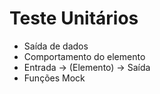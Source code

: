 # Teste Unitários
-  Saída de dados
-  Comportamento do elemento
-  Entrada -> (Elemento) -> Saída
-  Funções Mock